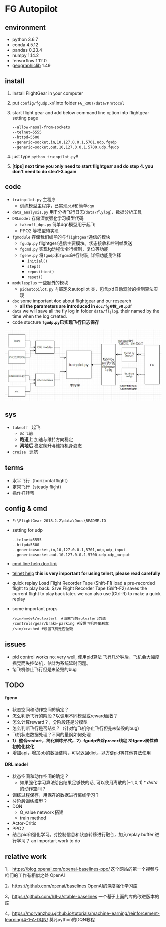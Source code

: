 # FG Autopilot

## environment

- python 3.6.7
- conda 4.5.12
- pandas 0.23.4
- numpy 1.14.2
- tensorflow 1.12.0
- [geographiclib](https://geographiclib.sourceforge.io/html/python/index.html) 1.49

## install

1. Install FlightGear in your computer

2. put `config/fgudp.xml`into folder `FG_ROOT/data/Protocol`

3. start flight gear and  add below command line option into flightgear setting page

    ```
    --allow-nasal-from-sockets
    --telnet=5555
    --httpd=5500
    --generic=socket,in,10,127.0.0.1,5701,udp,fgudp
    --generic=socket,out,10,127.0.0.1,5700,udp,fgudp
    ```

4. just type `python trainpilot.py`!! 

5. **[tips] next time you only need to start flightgear and do step 4. you don't need to do step1-3 again**

## code

- `trainpilot.py` 主程序
    - 训练模型主程序，已实现`pid`和简单`dqn`
- `data_analysis.py`  用于分析飞行日志(`data/flylog`)，数据分析工具
- `DRLmodel` 存储深度强化学习模型代码
    - `takeoff_dqn.py` 简单dqn模型用于起飞
    - PPO2 等模型待实现
- `fgmodule` 存储我们编写的与`flightgear`通信的模块
    - `fgudp.py`  flightgear通信主要模块。状态接收和控制帧发送
    - `fgcmd.py`  实现fg远程命令行控制，复位等功能
    - `fgenv.py` 将`fgudp` 和`fgcmd`进行封装, 详细功能见注释
        - `initial()`
        - `step()`
        - `reposition()` 
        - `reset()`
- `modulesplus` 一些额外的模块
    - `pidautopilot.py` 内部定义autopilot 类，包含pid自动驾驶的控制算法实现
- `doc` some important doc about flightgear and our research
    - **all the parameters are introduced in `doc/fg参数_v0.pdf `**
- `data` we will save all the fly log in folder `data/flylog`. their named by the time when the log created.
- code stucture  **`fgudp.py`已实现飞行日志保存** 

![struct](doc/struct_v0.1.4.jpg)

## sys

- `takeoff ` 起飞
    - 起飞前
    - **跑道上** 加速与维持方向稳定
    - **离地后** 稳定爬升与维持机身姿态
- `cruise ` 巡航

## terms

- 水平飞行（horizontal flight）
- 定常飞行（steady flight）
- 操作杆转弯

## config & cmd

- `F:\FlightGear 2018.2.2\data\Docs\README.IO`

- setting for udp 
    ```
    --telnet=5555
    --httpd=5500
    --generic=socket,in,10,127.0.0.1,5701,udp,udp_input
    --generic=socket,out,10,127.0.0.1,5700,udp,udp_output
    ```

- [cmd line help doc link](http://flightgear.sourceforge.net/getstart-en/getstart-enpa2.html)

- [telnet help](http://wiki.flightgear.org/Telnet_usage#nasal?tdsourcetag=s_pctim_aiomsg) **this is very important for using telnet, please read carefully**

- quick replay
    Load Flight Recorder Tape (Shift-F1) load a pre-recorded flight to play back.
    Save Flight Recorder Tape (Shift-F2) saves the current flight to play back later.
    we can also use (Ctrl-R) to make a quick replay

- some important props 
    ```
    /sim/model/autostart  #设置飞机autostart的值
    /controls/gear/brake-parking #设置飞机停车刹车
    /sim/crashed #设置飞机是否坠毁
    ```

## issues
- pid control works not very well, 使用pid算法 飞行几分钟后，飞机会大幅度摇晃而失控坠机，估计为系统延时问题。
- fg飞机停止飞行但是未坠毁的bug

## TODO

#### fgenv

- 状态空间和动作空间的确定？
- 怎么判断飞行的阶段？以调用不同模型或reward函数？
- 怎么计算reward？，分阶段还是分模型
- 怎么判断飞行是否结束？（针对fg飞机停止飞行但是未坠毁的bug）
- 飞机状态数据处理？不同的量纲如何处理
- **~~1）整合restart，简化训练形式。2）fgudp去除procer线程~~ 3)fgenv属性值初始化优化**
- ~~增加api，增加ob的数据结构，可以返回dict，以方便pid等其他算法使用~~

#### DRL model

- 状态空间和动作空间的确定？
    -  如果强化学习算法给出结果足够快的话, 可以使用离散的$(-1,0,1)*delta$的动作空间？
- 训练过程保存，用保存的数据进行离线学习？
- 分阶段训练模型？
- DQN 
    - Q_value network 搭建
    - train method
- Actor-Critic
- PPO2
- 结合pid和强化学习。对控制信息和状态转移进行融合，加入replay buffer 进行学习？ an important work to do

## relative work

1， <https://blog.openai.com/openai-baselines-ppo/> 这个网站的第一个视频与咱们的工作有相似之处 OpenAI

2，<https://github.com/openai/baselines> OpenAI的深度强化学习库

3，<https://github.com/hill-a/stable-baselines>  一个基于上面的库的改进版本的库

4，<https://morvanzhou.github.io/tutorials/machine-learning/reinforcement-learning/4-1-A-DQN/> 莫凡python的DQN教程